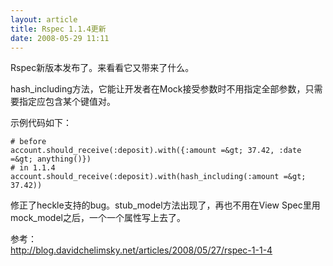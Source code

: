 ```yaml
--- 
layout: article
title: Rspec 1.1.4更新
date: 2008-05-29 11:11
---
```

Rspec新版本发布了。来看看它又带来了什么。

hash_including方法，它能让开发者在Mock接受参数时不用指定全部参数，只需要指定应包含某个键值对。

示例代码如下：

    # before
    account.should_receive(:deposit).with({:amount =&gt; 37.42, :date =&gt; anything()})
    # in 1.1.4
    account.should_receive(:deposit).with(hash_including(:amount =&gt; 37.42))

修正了heckle支持的bug。stub_model方法出现了，再也不用在View Spec里用mock_model之后，一个一个属性写上去了。

参考：<br /><a href="http://blog.davidchelimsky.net/articles/2008/05/27/rspec-1-1-4">http://blog.davidchelimsky.net/articles/2008/05/27/rspec-1-1-4</a>
